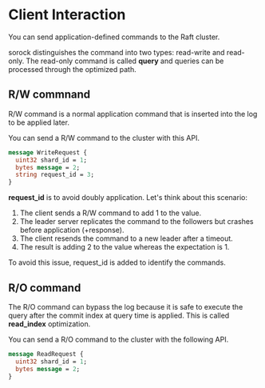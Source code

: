 # Client Interaction

You can send application-defined commands to the Raft cluster.

sorock distinguishes the command into two types: read-write and read-only.
The read-only command is called **query** and queries can be processed through the optimized path.

## R/W commnand

R/W command is a normal application command that is inserted into the log to be applied later.

You can send a R/W command to the cluster with this API.

```proto
message WriteRequest {
  uint32 shard_id = 1;
  bytes message = 2;
  string request_id = 3;
}
```

**request_id** is to avoid doubly application.
Let's think about this scenario:

1. The client sends a R/W command to add 1 to the value.
2. The leader server replicates the command to the followers but crashes before application (+response).
3. The client resends the command to a new leader after a timeout.
4. The result is adding 2 to the value whereas the expectation is 1.

To avoid this issue, request_id is added to identify the commands.

## R/O command

The R/O command can bypass the log because it is safe to execute the query after the
commit index at query time is applied. This is called **read_index** optimization.

You can send a R/O command to the cluster with the following API.

```proto
message ReadRequest {
  uint32 shard_id = 1;
  bytes message = 2;
}
```